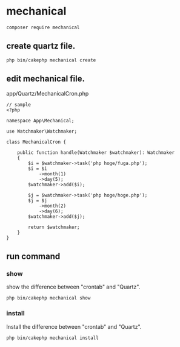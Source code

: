 # mechanical

```
composer require mechanical
```

## create quartz file.
```
php bin/cakephp mechanical create
```

## edit mechanical file.

app/Quartz/MechanicalCron.php
```
// sample
<?php

namespace App\Mechanical;

use Watchmaker\Watchmaker;

class MechanicalCron {

    public function handle(Watchmaker $watchmaker): Watchmaker
    {
        $i = $watchmaker->task('php hoge/fuga.php');
        $i = $i
            ->month(1)
            ->day(5);
        $watchmaker->add($i);

        $j = $watchmaker->task('php hoge/hoge.php');
        $j = $j
            ->month(2)
            ->day(6);
        $watchmaker->add($j);

        return $watchmaker;
    }
}
```

## run command

### show
show the difference between "crontab" and "Quartz".

```
php bin/cakephp mechanical show
```

### install
Install the difference between "crontab" and "Quartz".

```
php bin/cakephp mechanical install
```
